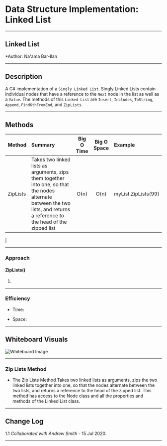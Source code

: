 # Data Structure Implementation: Linked List
---

## Linked List

*Author: Na'ama Bar-Ilan

---

## Description

A C# implementation of a `Singly Linked List`. Singly Linked Lists contain individual nodes that have a reference to the `Next` node in the list as well as a `Value`. The methods of this `Linked List` are `Insert`, `Includes`, `ToString`, `Append`, `FindKthFromEnd`, and `ZipLists`.


---

## Methods

| Method | Summary | Big O Time | Big O Space | Example | 
| :----------- | :----------- | :-------------: | :-------------: | :----------- |
| ZipLists | Takes two linked lists as arguments, zips them together into one, so that the nodes alternate between the two lists, and returns a reference to the head of the zipped list | O(n) | O(n) | myList.ZipLists(99) |
| 

---
### Approach

#### ZipLists()
1. 
----

### Efficiency
* Time:
 
* Space:


---

## Whiteboard Visuals
![Whiteboard Image]()

----

### Zip Lists Method

* The Zip Lists Method Takes two linked lists as arguments, zips the two linked lists together into one, so that the nodes alternate between the two lists, and returns a reference to the head of the zipped list. This method has access to the Node class and all the properties and methods of the Linked List class. 


---

## Change Log

1.1 *Collaborated with Andrew Smith* - 15 Jul 2020.

---
